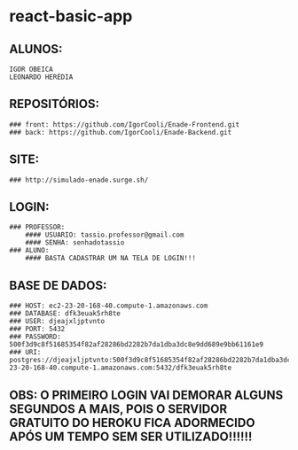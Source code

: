 # react-basic-app
## ALUNOS:
	IGOR OBEICA
	LEONARDO HERÉDIA


## REPOSITÓRIOS:
    ### front: https://github.com/IgorCooli/Enade-Frontend.git
    ### back: https://github.com/IgorCooli/Enade-Backend.git

## SITE:
    ### http://simulado-enade.surge.sh/
## LOGIN:
    ### PROFESSOR:
        #### USUARIO: tassio.professor@gmail.com
        #### SENHA: senhadotassio
    ### ALUNO:
        #### BASTA CADASTRAR UM NA TELA DE LOGIN!!!
## BASE DE DADOS:
    ### HOST: ec2-23-20-168-40.compute-1.amazonaws.com
    ### DATABASE: dfk3euak5rh8te
    ### USER: djeajxljptvnto
    ### PORT: 5432
    ### PASSWORD: 500f3d9c8f51685354f82af28286bd2282b7da1dba3dc8e9dd689e9bb61161e9
    ### URI: postgres://djeajxljptvnto:500f3d9c8f51685354f82af28286bd2282b7da1dba3dc8e9dd689e9bb61161e9@ec2-23-20-168-40.compute-1.amazonaws.com:5432/dfk3euak5rh8te



## OBS: O PRIMEIRO LOGIN VAI DEMORAR ALGUNS SEGUNDOS A MAIS, POIS O SERVIDOR GRATUITO DO HEROKU FICA ADORMECIDO APÓS UM TEMPO SEM SER UTILIZADO!!!!!!
